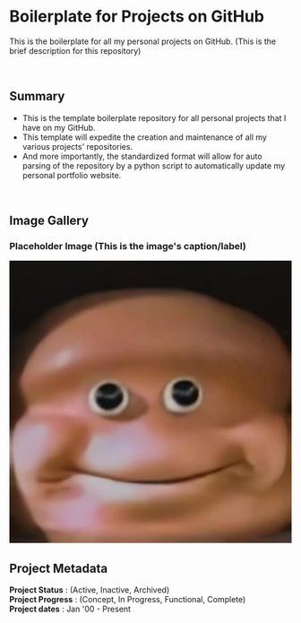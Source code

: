 # Boilerplate for Projects on GitHub

This is the boilerplate for all my personal projects on GitHub. (This is the brief description for this repository)

<br>

## Summary
 - This is the template boilerplate repository for all personal projects that I have on my GitHub. 
 - This template will expedite the creation and maintenance of all my various projects' repositories.
 - And more importantly, the standardized format will allow for auto parsing of the repository by a python script to automatically update my personal portfolio website.  

<br>

## Image Gallery

### Placeholder Image (This is the image's caption/label)  
![Please end my suffering... (This is the image's alt text)](/image_gallery/Please_replace_me_I_am_begging_you.jpg)
<br>

## Project Metadata  

**Project Status** : (Active, Inactive, Archived)  
**Project Progress** : (Concept, In Progress, Functional, Complete)  
**Project dates** : Jan '00 - Present  

